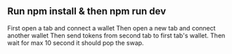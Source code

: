 ## Run npm install & then npm run dev

First open a tab and connect a wallet
Then open a new tab and connect another wallet
Then send tokens from second tab to first tab's wallet.
Then wait for max 10 second it should pop the swap.